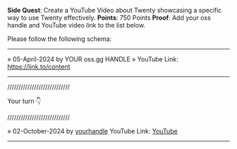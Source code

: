 **Side Quest**: Create a YouTube Video about Twenty showcasing a specific way to use Twenty effectively.
**Points**: 750 Points
**Proof**: Add your oss handle and YouTube video link to the list below.

Please follow the following schema:

---

» 05-April-2024 by YOUR oss.gg HANDLE » YouTube Link: https://link.to/content

---

////////////////////////////

Your turn 👇

////////////////////////////

» 02-October-2024 by [yourhandle](https://oss.gg/yourhandle) YouTube Link: [YouTube](https://twenty.com/)

---